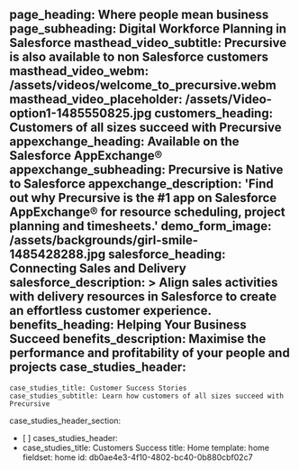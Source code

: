 page_heading: Where people mean business
page_subheading: Digital Workforce Planning in Salesforce
masthead_video_subtitle: Precursive is also available to non Salesforce customers
masthead_video_webm: /assets/videos/welcome_to_precursive.webm
masthead_video_placeholder: /assets/Video-option1-1485550825.jpg
customers_heading: Customers of all sizes succeed with Precursive
appexchange_heading: Available on the Salesforce AppExchange®
appexchange_subheading: Precursive is Native to Salesforce
appexchange_description: 'Find out why Precursive is the #1 app on Salesforce AppExchange® for resource scheduling, project planning and timesheets.'
demo_form_image: /assets/backgrounds/girl-smile-1485428288.jpg
salesforce_heading: Connecting Sales and Delivery
salesforce_description: >
  Align sales activities with delivery resources in Salesforce to create an effortless customer
  experience.
benefits_heading: Helping Your Business Succeed
benefits_description: Maximise the performance and profitability of your people and projects
case_studies_header:
  - 
    case_studies_title: Customer Success Stories
    case_studies_subtitle: Learn how customers of all sizes succeed with Precursive
case_studies_header_section:
  - [ ]
cases_studies_header:
  - 
    case_studies_title: Customers Success
title: Home
template: home
fieldset: home
id: db0ae4e3-4f10-4802-bc40-0b880cbf02c7
